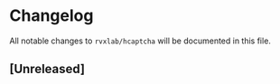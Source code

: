 # Changelog

All notable changes to `rvxlab/hcaptcha` will be documented in this file.

## [Unreleased]
